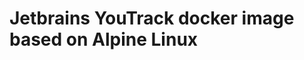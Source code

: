 Jetbrains YouTrack docker image based on Alpine Linux
=====================================================
